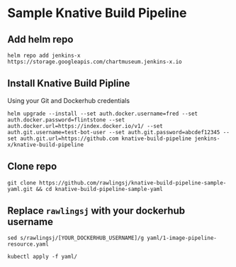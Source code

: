 # Sample Knative Build Pipeline

## Add helm repo
```
helm repo add jenkins-x https://storage.googleapis.com/chartmuseum.jenkins-x.io
```
## Install Knative Build Pipline

Using your Git and Dockerhub credentials
```
helm upgrade --install --set auth.docker.username=fred --set auth.docker.password=flintstone --set auth.docker.url=https://index.docker.io/v1/ --set auth.git.username=test-bot-user --set auth.git.password=abcdef12345 --set auth.git.url=https://github.com knative-build-pipeline jenkins-x/knative-build-pipeline
```

## Clone repo
```
git clone https://github.com/rawlingsj/knative-build-pipeline-sample-yaml.git && cd knative-build-pipeline-sample-yaml
```
## Replace `rawlingsj` with your dockerhub username
```
sed s/rawlingsj/[YOUR_DOCKERHUB_USERNAME]/g yaml/1-image-pipeline-resource.yaml
```
```
kubectl apply -f yaml/
```
